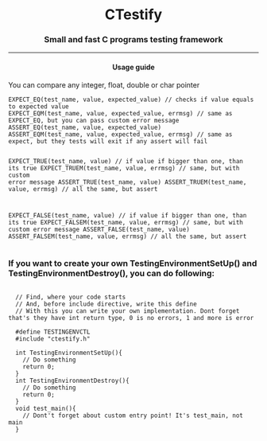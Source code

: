 <h1 align="center">CTestify</h1>
<h3 align="center">Small and fast C programs testing framework</h3>
<hr />
<h4 align="center">Usage guide</h4>
<p>You can compare any integer, float, double or char pointer</p>
<pre><code class="language-c">EXPECT_EQ(test_name, value, expected_value) // checks if value equals to expected value
EXPECT_EQM(test_name, value, expected_value, errmsg) // same as EXPECT_EQ, but you can pass custom error message
ASSERT_EQ(test_name, value, expected_value)
ASSERT_EQM(test_name, value, expected_value, errmsg) // same as expect, but they tests will exit if any assert will fail

EXPECT_TRUE(test_name, value) // if value if bigger than one, than its true
EXPECT_TRUEM(test_name, value, errmsg) // same, but with custom error message
ASSERT_TRUE(test_name, value)
ASSERT_TRUEM(test_name, value, errmsg) // all the same, but assert

EXPECT_FALSE(test_name, value) // if value if bigger than one, than its true
EXPECT_FALSEM(test_name, value, errmsg) // same, but with custom error message
ASSERT_FALSE(test_name, value)
ASSERT_FALSEM(test_name, value, errmsg) // all the same, but assert
</code></pre>

<h3>If you want to create your own TestingEnvironmentSetUp() and TestingEnvironmentDestroy(), you can do following:</h3>

<pre><code class="language-c">
  // Find, where your code starts
  // And, before include directive, write this define
  // With this you can write your own implementation. Dont forget that's they have int return type, 0 is no errors, 1 and more is error

  #define TESTINGENVCTL
  #include "ctestify.h"

  int TestingEnvironmentSetUp(){
    // Do something
    return 0;
  }
  int TestingEnvironmentDestroy(){
    // Do something
    return 0;
  }
  void test_main(){
    // Dont't forget about custom entry point! It's test_main, not main
  }
</code></pre>
